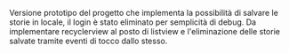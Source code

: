 Versione prototipo del progetto che implementa la possibilità di salvare le storie in locale, il login è stato eliminato per semplicità di debug.
Da implementare recyclerview al posto di listview e l'eliminazione delle storie salvate tramite eventi di tocco dallo stesso.
